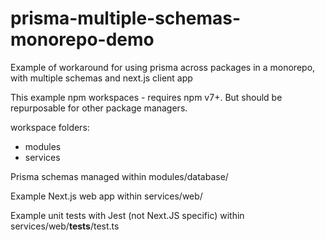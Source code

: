 # prisma-multiple-schemas-monorepo-demo

Example of workaround for using prisma across packages in a monorepo, with multiple schemas and next.js client app

This example npm workspaces - requires npm v7+. But should be repurposable for other package managers.

workspace folders:

- modules
- services

Prisma schemas managed within modules/database/

Example Next.js web app within services/web/

Example unit tests with Jest (not Next.JS specific) within services/web/**tests**/test.ts
